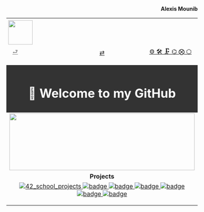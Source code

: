 <!-- Prénom à droite hors de la table -->
<p align="right"><b>Alexis Mounib</b></p>

<!-- Table principale pleine largeur possible -->
<table align="center" width="100%"">

  <!-- Icon en haut à gauche -->
  <tr>
    <td colspan="3" align="left" style="padding:5px;">
      <img src="https://raw.githubusercontent.com/zoyern/badges/main/icon.gif" height="64">
    </td>
  </tr>

  <!-- Ligne des 3 boutons, colonnes égales -->
  <tr>
    <td align="left" width="33%">
      <a href="https://github.com/zoyern/zoyern/tree/main" style="
        padding: 4px 8px;
        border-radius: 2px;
        width: 60px;
        height: 30px;
        text-align: center;
        color:gray;"
      ">⮐</a>
    </td>
    <td align="center" width="33%">
      <a href="https://github.com/zoyern?tab=repositories" style="
        padding: 4px 8px;
        border-radius: 2px;
        width: 60px;
        height: 30px;
        text-align: center;
      ">⇄</a>
    </td>
    <td align="right" width="33%">
      <a href="https://github.com/zoyern" style="
        padding: 4px 8px;
        border-radius: 2px;
        width: 60px;
        height: 30px;
        text-align: center;
      ">⚙ 🛠 🗜 ⌬ ⨂ ⬡</a>
    </td>
  </tr>

  <!-- Séparateur full width -->
  <tr>
    <td colspan="3">
      <img src="https://raw.githubusercontent.com/zoyern/badges/main/sep.gif" width="100%" height="10">
    </td>
  </tr>

  <!-- Welcome message -->
  <tr>
    <td colspan="3" align="center" bgcolor="#333" style="color: #fff; font-weight: bold; padding: 10px;">
      <h1>👋 Welcome to my GitHub </h1>
    </td>
  </tr>

  <!-- Banner GIF -->
  <tr>
    <td colspan="3">
      <img src="https://raw.githubusercontent.com/zoyern/badges/main/banner.gif" width="100%" height="150px">
    </td>
  </tr>

<!-- Projects -->
<tr>
    <td align="center" colspan="3" width="100%">
      <b>Projects</b>
    </td>
</tr>
<tr>
  <td align="center" colspan="3" width="100%">
<a href="https://github.com/zoyern/42_school_projects">
  <img src="https://raw.githubusercontent.com/zoyern/badges/main/42_school_projects_commits.svg?v=3" alt="42_school_projects">
</a>
<a href="https://github.com/zoyern/42_school_projects">
  <img src="https://raw.githubusercontent.com/zoyern/badges/main/42_school_projects_commits.svg?v=3" alt="badge">
</a>
    <a href="https://github.com/zoyern/42_school_projects">
      <img src="https://raw.githubusercontent.com/zoyern/badges/main/42_school_projects_commits.svg?v=3" alt="badge">
    </a>
    <a href="https://github.com/zoyern/42_school_projects"> 
      <img src="https://raw.githubusercontent.com/zoyern/badges/main/42_school_projects_commits.svg?v=3" alt="badge">
    </a>
        <a href="https://github.com/zoyern/42_school_projects"> 
      <img src="https://raw.githubusercontent.com/zoyern/badges/main/42_school_projects_commits.svg?v=3" alt="badge">
    </a>
        <a href="https://github.com/zoyern/42_school_projects"> 
      <img src="https://raw.githubusercontent.com/zoyern/badges/main/42_school_projects_commits.svg?v=3" alt="badge">
    </a>
        <a href="https://github.com/zoyern/42_school_projects"> 
      <img src="https://raw.githubusercontent.com/zoyern/badges/main/42_school_projects_commits.svg?v=3" alt="badge">
    </a>
  </td>
</tr>

  <tr>
    <td colspan="3">
      <img src="https://raw.githubusercontent.com/zoyern/badges/main/sep.gif" width="100%" height="10">
    </td>
  </tr>


</table>
